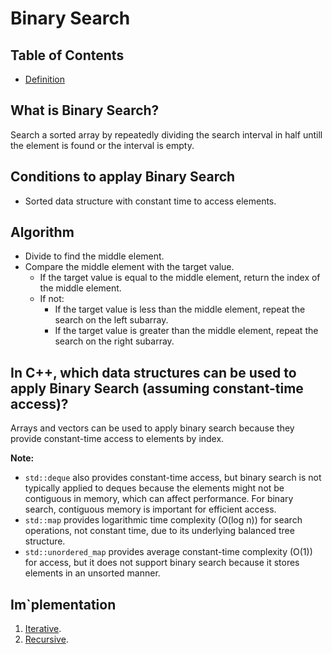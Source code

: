 # Binary Search

## Table of Contents

- [Definition](#definition)

## What is Binary Search?

  Search a sorted array by repeatedly dividing the search interval in half untill the element is found or the interval is empty.

## Conditions to applay Binary Search

- Sorted data structure with constant time to access elements.

## Algorithm

- Divide to find the middle element.
- Compare the middle element with the target value.
  - If the target value is equal to the middle element, return the index of the middle element.
  - If not:
    - If the target value is less than the middle element, repeat the search on the left subarray.
    - If the target value is greater than the middle element, repeat the search on the right subarray.

## In C++, which data structures can be used to apply Binary Search (assuming constant-time access)?

Arrays and vectors can be used to apply binary search because they provide constant-time access to elements by index.

**Note:**

- `std::deque` also provides constant-time access, but binary search is not typically applied to deques because the elements might not be contiguous in memory, which can affect performance. For binary search, contiguous memory is important for efficient access.
- `std::map` provides logarithmic time complexity (O(log n)) for search operations, not constant time, due to its underlying balanced tree structure.
- `std::unordered_map` provides average constant-time complexity (O(1)) for access, but it does not support binary search because it stores elements in an unsorted manner.

## Im`plementation

1. [Iterative](./binary-search-iterative.cpp).
2. [Recursive](./binary-search-recursive.cpp).
